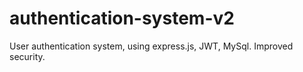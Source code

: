 # authentication-system-v2
User authentication system, using express.js, JWT, MySql. Improved security.
